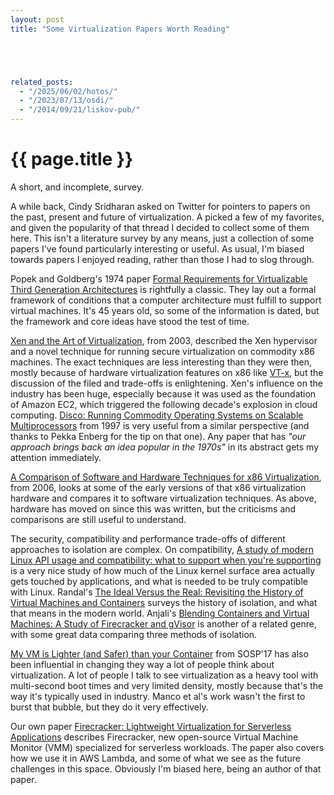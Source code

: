 ```yaml
---
layout: post
title: "Some Virtualization Papers Worth Reading"





related_posts:
  - "/2025/06/02/hotos/"
  - "/2023/07/13/osdi/"
  - "/2014/09/21/liskov-pub/"
---
```

{{ page.title }}
================

<p class="meta">A short, and incomplete, survey.</p>

A while back, Cindy Sridharan asked on Twitter for pointers to papers on the past, present and future of virtualization. A picked a few of my favorites, and given the popularity of that thread I decided to collect some of them here. This isn't a literature survey by any means, just a collection of some papers I've found particularly interesting or useful. As usual, I'm biased towards papers I enjoyed reading, rather than those I had to slog through.

Popek and Goldberg's 1974 paper [Formal Requirements for Virtualizable Third Generation Architectures](http://citeseerx.ist.psu.edu/viewdoc/download?doi=10.1.1.141.4815&rep=rep1&type=pdf) is rightfully a classic. They lay out a formal framework of conditions that a computer architecture must fulfill to support virtual machines. It's 45 years old, so some of the information is dated, but the framework and core ideas have stood the test of time.

[Xen and the Art of Virtualization](https://www.cl.cam.ac.uk/research/srg/netos/papers/2003-xensosp.pdf), from 2003, described the Xen hypervisor and a novel technique for running secure virtualization on commodity x86 machines. The exact techniques are less interesting than they were then, mostly because of hardware virtualization features on x86 like [VT-x](https://en.wikipedia.org/wiki/X86_virtualization), but the discussion of the filed and trade-offs is enlightening. Xen's influence on the industry has been huge, especially because it was used as the foundation of Amazon EC2, which triggered the following decade's explosion in cloud computing. [Disco: Running Commodity Operating Systems on Scalable Multiprocessors](http://pages.cs.wisc.edu/~remzi/Classes/838/Spring2013/Papers/bugnion97disco.pdf) from 1997 is very useful from a similar perspective (and thanks to Pekka Enberg for the tip on that one). Any paper that has *"our approach brings back an idea popular in the 1970s"* in its abstract gets my attention immediately.

[A Comparison of Software and Hardware Techniques for x86 Virtualization](https://www.vmware.com/pdf/asplos235_adams.pdf), from 2006, looks at some of the early versions of that x86 virtualization hardware and compares it to software virtualization techniques. As above, hardware has moved on since this was written, but the criticisms and comparisons are still useful to understand.

The security, compatibility and performance trade-offs of different approaches to isolation are complex. On compatibility, [A study of modern Linux API usage and compatibility: what to support when you're supporting](https://dl.acm.org/doi/10.1145/2901318.2901341) is a very nice study of how much of the Linux kernel surface area actually gets touched by applications, and what is needed to be truly compatible with Linux. Randal's [The Ideal Versus the Real: Revisiting the History of Virtual Machines and Containers](https://arxiv.org/abs/1904.12226) surveys the history of isolation, and what that means in the modern world. Anjali's [Blending Containers and Virtual Machines: A Study of Firecracker and gVisor](https://dl.acm.org/doi/pdf/10.1145/3381052.3381315) is another of a related genre, with some great data comparing three methods of isolation.

[My VM is Lighter (and Safer) than your Container](https://dl.acm.org/doi/10.1145/3132747.3132763) from SOSP'17 has also been influential in changing they way a lot of people think about virtualization. A lot of people I talk to see virtualization as a heavy tool with multi-second boot times and very limited density, mostly because that's the way it's typically used in industry. Manco et al's work wasn't the first to burst that bubble, but they do it very effectively.

Our own paper [Firecracker: Lightweight Virtualization for Serverless Applications](https://www.amazon.science/publications/firecracker-lightweight-virtualization-for-serverless-applications) describes Firecracker, new open-source Virtual Machine Monitor (VMM) specialized for serverless workloads. The paper also covers how we use it in AWS Lambda, and some of what we see as the future challenges in this space. Obviously I'm biased here, being an author of that paper.